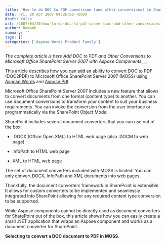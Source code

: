 ```yaml
---
title: 'How to do DOC to PDF conversion (and other conversions) in SharePoint'
date: Fri, 20 Apr 2007 04:26:00 +0000
draft: false
url: /2007/04/20/how-to-do-doc-to-pdf-conversion-and-other-conversions-in-sharepoint/
author: Romank
summary: ''
tags: []
categories: ['Aspose.Words Product Family']
---
```


_The complete article is here_ _Add DOC to PDF and Other Conversions to Microsoft Office SharePoint Server 2007 with Aspose Components__._

This article describes how you can add an ability to convert DOC to PDF (DOC2PDF) to Microsoft Office SharePoint Server 2007 (MOSS) using [Aspose.Words][1] and [Aspose.Pdf][2].

Microsoft Office SharePoint Server 2007 includes a new feature that allows to convert documents from one format (content type) to another. You can use document conversions to transform your content to suit your business requirements. You can invoke the conversion from the user interface or programmatically via the SharePoint Object Model.

SharePoint includes several document converters that you can use out of the box:

*   .DOCX (Office Open XML) to HTML web page (also .DOCM to web page)
    
*   InfoPath to HTML web page
    
*   XML to HTML web page
    

The set of document converters included with MOSS is limited. You can only convert DOCX, InfoPath and XML documents into web pages.

Thankfully, the document converters framework in SharePoint is extensible. It allows for custom converters to be implemented and seamlessly integrated into SharePoint allowing for any required content type conversion to be supported.

While Aspose components cannot be directly used as document converters for SharePoint out of the box, this article shows how you can easily create a small .NET application that wraps an Aspose component and works as a document converter for SharePoint.

**Selecting to convert a DOC document to PDF in MOSS.**




[1]: http://www.aspose.com/Products/Aspose.Words/
[2]: https://products.aspose.com/pdf




